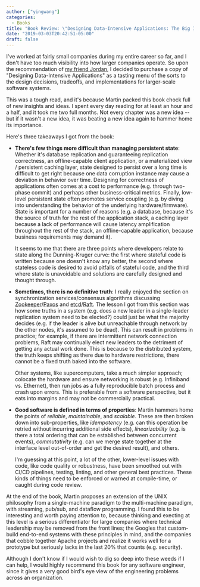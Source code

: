 ```yaml
---
author: ["yingwang"]
categories:
  - Books
title: "Book Review: \"Designing Data-Intensive Applications: The Big Ideas Behind Reliable, Scalable, and Maintainable Systems\", by Martin Kleppmann"
date: "2019-03-03T20:42:51-05:00"
draft: false
---
```


I've worked at fairly small companies during my entire career so far, and I
don't have too much visibility into how larger companies operate. So upon the
recommendation of [my friend Jordan](https://blog.jminjie.com/), I decided to
purchase a copy of "Designing Data-Intensive Applications" as a tasting menu of
the sorts to the design decisions, tradeoffs, and implementations for
larger-scale software systems.

This was a tough read, and it's because Martin packed this book chock full of
new insights and ideas. I spent every day reading for at least an hour and a
half, and it took me two full months. Not every chapter was a new idea -- but if
it wasn't a new idea, it was beating a new idea again to hammer home its
importance.

Here's three takeaways I got from the book:

-   **There's few things more difficult than managing persistent state**:
    Whether it's database replication and guaranteeing replication correctness,
    an offline-capable client application, or a materialized view / persistent
    caching layer, state designed to persist over a long time is difficult to
    get right because one data corruption instance may cause a deviation in
    behavior over time. Designing for correctness of applications often comes at
    a cost to performance (e.g. through two-phase commit) and perhaps other
    business-critical metrics. Finally, low-level persistent state often
    promotes service coupling (e.g. by diving into understanding the behavior of
    the underlying hardware/firmware). State is important for a number of
    reasons (e.g. a database, because it's the source of truth for the rest of
    the application stack, a caching layer because a lack of performance will
    cause latency amplification throughout the rest of the stack, an
    offline-capable application, because business requirements may demand it).

    It seems to me that there are three points where developers relate to state
    along the Dunning-Kruger curve: the first where stateful code is written
    because one doesn't know any better, the second where stateless code is
    desired to avoid pitfalls of stateful code, and the third where state is
    unavoidable and solutions are carefully designed and thought through.

-   **Sometimes, there is no definitive truth**: I really enjoyed the section on
    synchronization services/consensus algorithms discussing
    [Zookeeper](https://en.wikipedia.org/wiki/Apache_ZooKeeper)/[Paxos](https://en.wikipedia.org/wiki/Paxos_(computer_science))
    and
    [etcd](https://github.com/etcd-io/etcd)/[Raft](https://en.wikipedia.org/wiki/Raft_(computer_science)).
    The lesson I got from this section was how some truths in a system (e.g.
    does a new leader in a single-leader replication system need to be elected?)
    could just be what the majority decides (e.g. if the leader is alive but
    unreachable through network by the other nodes, it's assumed to be dead).
    This can result in problems in practice; for example, if there are
    intermittent network connection problems, Raft may continually elect new
    leaders to the detriment of getting any actual work done. This is because to
    the distributed system, the truth keeps shifting as there due to hardware
    restrictions, there cannot be a fixed truth baked into the software.

    Other systems, like supercomputers, take a much simpler approach; colocate
    the hardware and ensure networking is robust (e.g. Infiniband vs. Ethernet),
    then run jobs as a fully reproducible batch process and crash upon errors.
    This is preferable from a software perspective, but it eats into margins and
    may not be commercially practical.

-   **Good software is defined in terms of properties**: Martin hammers home the
    points of *reliable*, *maintainable*, and *scalable*. These are then broken
    down into sub-properties, like *idempotency* (e.g. can this operation be
    retried without incurring additional side effects), *linearizability* (e.g.
    is there a total ordering that can be established between concurrent
    events), *commutativity* (e.g. can we merge state together at the interface
    level out-of-order and get the desired result), and others.

    I'm guessing at this point, a lot of the other, lower-level issues with
    code, like code quality or robustness, have been smoothed out with CI/CD
    pipelines, testing, linting, and other general best practices. These kinds
    of things need to be enforced or warned at compile-time, or caught during
    code review.

At the end of the book, Martin proposes an extension of the UNIX philosophy from
a single-machine paradigm to the multi-machine paradigm, with streaming,
pub/sub, and dataflow programming. I found this to be interesting and worth
paying attention to, because thinking and execting at this level is a serious
differentiator for large companies where technical leadership may be removed
from the front lines; the Googles that custom-build end-to-end systems with
these principles in mind, and the companies that cobble together Apache projects
and realize it works well for a prototype but seriously lacks in the last 20%
that counts (e.g. security).

Although I don't know if I would wish to dig so deep into these weeds if I can
help, I would highly recommend this book for any software engineer, since it
gives a very good bird's eye view of the engineering problems across an
organization.
